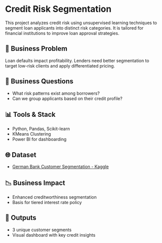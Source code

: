 # Credit Risk Segmentation

This project analyzes credit risk using unsupervised learning techniques to segment loan applicants into distinct risk categories. It is tailored for financial institutions to improve loan approval strategies.

## 🔎 Business Problem

Loan defaults impact profitability. Lenders need better segmentation to target low-risk clients and apply differentiated pricing.

## 🔔 Business Questions

- What risk patterns exist among borrowers?
- Can we group applicants based on their credit profile?

## 📊 Tools & Stack

- Python, Pandas, Scikit-learn
- KMeans Clustering
- Power BI for dashboarding

## 🌐 Dataset

- [German Bank Customer Segmentation - Kaggle ](https://www.kaggle.com/code/nitishviraktamath/german-bank-customer-segmentation/input)

## 📉 Business Impact

- Enhanced creditworthiness segmentation
- Basis for tiered interest rate policy

## 🔢 Outputs

- 3 unique customer segments
- Visual dashboard with key credit insights

